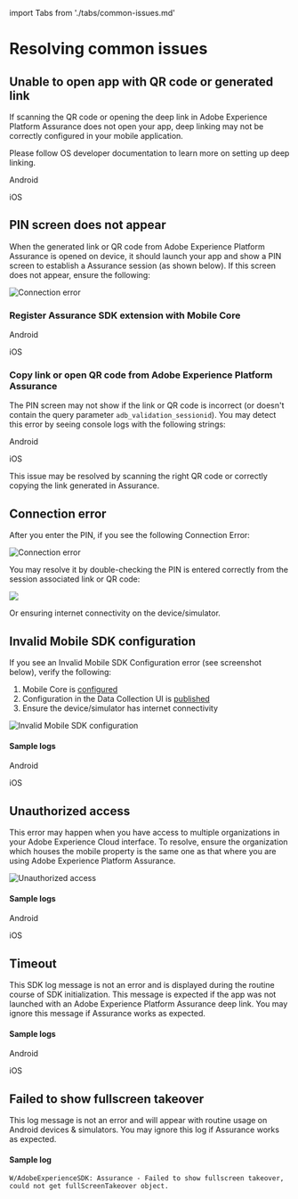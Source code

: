 import Tabs from './tabs/common-issues.md'

# Resolving common issues

## Unable to open app with QR code or generated link

If scanning the QR code or opening the deep link in Adobe Experience Platform Assurance does not open your app, deep linking may not be correctly configured in your mobile application.

Please follow OS developer documentation to learn more on setting up deep linking.

<TabsBlock orientation="horizontal" slots="heading, content" repeat="2"/>

Android

<Tabs query="platform=android&task=unable-to-open-app"/>

iOS

<Tabs query="platform=ios&task=unable-to-open-app"/>

## PIN screen does not appear

When the generated link or QR code from Adobe Experience Platform Assurance is opened on device, it should launch your app and show a PIN screen to establish a Assurance session (as shown below). If this screen does not appear, ensure the following:

![Connection error](./assets/common-issues/assurance-pin.png)

### Register Assurance SDK extension with Mobile Core

<TabsBlock orientation="horizontal" slots="heading, content" repeat="2"/>

Android

<Tabs query="platform=android&task=register-assurance"/>

iOS

<Tabs query="platform=ios&task=register-assurance"/>

### Copy link or open QR code from Adobe Experience Platform Assurance

The PIN screen may not show if the link or QR code is incorrect (or doesn't contain the query parameter `adb_validation_sessionid`). You may detect this error by seeing console logs with the following strings:

<TabsBlock orientation="horizontal" slots="heading, content" repeat="2"/>

Android

<Tabs query="platform=android&task=copy-link"/>

iOS

<Tabs query="platform=ios&task=copy-link"/>

This issue may be resolved by scanning the right QR code or correctly copying the link generated in Assurance.

## Connection error

After you enter the PIN, if you see the following Connection Error:

![Connection error](./assets/common-issues/assurance-connection-error.png)

You may resolve it by double-checking the PIN is entered correctly from the session associated link or QR code:

![](./assets/common-issues/assurance-pincode.png)

Or ensuring internet connectivity on the device/simulator.

## Invalid Mobile SDK configuration

If you see an Invalid Mobile SDK Configuration error (see screenshot below), verify the following:

1. Mobile Core is [configured](../mobile-core/configuration/api-reference.md)
2. Configuration in the Data Collection UI is [published](../getting-started/create-a-mobile-property.md#publish-the-configuration)
3. Ensure the device/simulator has internet connectivity

![Invalid Mobile SDK configuration](./assets/common-issues/assurance-invalid-configuration-error.png)

#### Sample logs

<TabsBlock orientation="horizontal" slots="heading, content" repeat="2"/>

Android

<Tabs query="platform=android&task=invalid-configuration-sample-logs"/>

iOS

<Tabs query="platform=ios&task=invalid-configuration-sample-logs"/>

## Unauthorized access

This error may happen when you have access to multiple organizations in your Adobe Experience Cloud interface. To resolve, ensure the organization which houses the mobile property is the same one as that where you are using Adobe Experience Platform Assurance.

![Unauthorized access](./assets/common-issues/assurance-unauthorized-access-error.png)

#### Sample logs

<TabsBlock orientation="horizontal" slots="heading, content" repeat="2"/>

Android

<Tabs query="platform=android&task=unauthorized-access-sample-logs"/>

iOS

<Tabs query="platform=ios&task=unauthorized-access-sample-logs"/>

## Timeout

This SDK log message is not an error and is displayed during the routine course of SDK initialization. This message is expected if the app was not launched with an Adobe Experience Platform Assurance deep link. You may ignore this message if Assurance works as expected.

#### Sample logs

<TabsBlock orientation="horizontal" slots="heading, content" repeat="2"/>

Android

<Tabs query="platform=android&task=timeout-sample-logs"/>

iOS

<Tabs query="platform=ios&task=timeout-sample-logs"/>

## Failed to show fullscreen takeover

This log message is not an error and will appear with routine usage on Android devices & simulators. You may ignore this log if Assurance works as expected.

#### Sample log

```text
W/AdobeExperienceSDK: Assurance - Failed to show fullscreen takeover, could not get fullScreenTakeover object.
```

